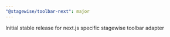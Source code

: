 ```yaml
---
"@stagewise/toolbar-next": major
---
```


Initial stable release for next.js specific stagewise toolbar adapter
